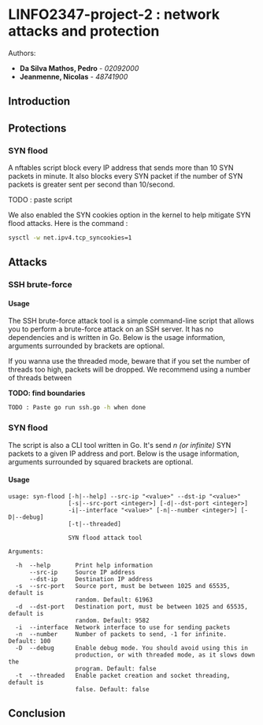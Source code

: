 # LINFO2347-project-2 : network attacks and protection

Authors:

- **Da Silva Mathos, Pedro** - *02092000*
- **Jeanmenne, Nicolas** - *48741900*

## Introduction

## Protections

### SYN flood

A nftables script block every IP address that sends more than 10 SYN packets in  minute. It also blocks every SYN packet if the number of SYN packets is greater sent per second than 10/second.

TODO : paste script

We also enabled the SYN cookies option in the kernel to help mitigate SYN flood attacks. Here is the command :

```bash
sysctl -w net.ipv4.tcp_syncookies=1
```

## Attacks

### SSH brute-force

#### Usage

The SSH brute-force attack tool is a simple command-line script that allows you to perform a brute-force attack on an SSH server. It has no dependencies and is written in Go. Below is the usage information, arguments surrounded by brackets are optional.

If you wanna use the threaded mode, beware that if you set the number of threads too high, packets will be dropped. We recommend using a number of threads between

**TODO: find boundaries**

```bash
TODO : Paste go run ssh.go -h when done
```

### SYN flood

The script is also a CLI tool written in Go. It's send *n (or infinite)* SYN packets to a given IP address and port. Below is the usage information, arguments surrounded by  squared brackets are optional.

#### Usage

```no-highlight
usage: syn-flood [-h|--help] --src-ip "<value>" --dst-ip "<value>"
                 [-s|--src-port <integer>] [-d|--dst-port <integer>]
                 -i|--interface "<value>" [-n|--number <integer>] [-D|--debug]
                 [-t|--threaded]

                 SYN flood attack tool

Arguments:

  -h  --help       Print help information
      --src-ip     Source IP address
      --dst-ip     Destination IP address
  -s  --src-port   Source port, must be between 1025 and 65535, default is
                   random. Default: 61963
  -d  --dst-port   Destination port, must be between 1025 and 65535, default is
                   random. Default: 9582
  -i  --interface  Network interface to use for sending packets
  -n  --number     Number of packets to send, -1 for infinite. Default: 100
  -D  --debug      Enable debug mode. You should avoid using this in
                   production, or with threaded mode, as it slows down the
                   program. Default: false
  -t  --threaded   Enable packet creation and socket threading, default is
                   false. Default: false
```

## Conclusion